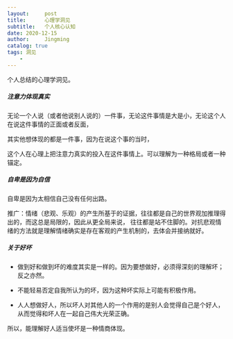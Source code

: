 ```yaml
---
layout:     post
title:      心理学洞见
subtitle:   个人核心认知
date: 2020-12-15
author:     Jingming
catalog: true
tags: 洞见
    -
---
```


个人总结的心理学洞见。

##### 注意力体现真实

无论一个人说（或者他说别人说的）一件事，无论这件事情是大是小，无论这个人在说这件事情的正面或者反面，

其实他想体现的都是一件事，因为在说这个事的当时，

这个人在心理上把注意力真实的投入在这件事情上。可以理解为一种格局或者一种锚定。

##### 自卑是因为自信
自卑是因为太相信自己没有任何出路。

推广：情绪（悲观、乐观）的产生所基于的证据，往往都是自己的世界观加推理得出的，而这总是局限的，因此从更全局来说，
往往都是站不住脚的。对抗悲观情绪的方法就是理解情绪确实是存在客观的产生机制的，去体会并接纳就好。

##### 关于好坏

- 做到好和做到坏的难度其实是一样的。因为要想做好，必须得深刻的理解坏；反之亦然。

- 不能轻易否定自我所认为的坏，因为这种坏实际上可能有积极作用。

- 人人想做好人，所以坏人对其他人的一个作用的是别人会觉得自己是个好人，从而觉得和坏人在一起自己伟大光荣正确。

所以，能理解好人适当使坏是一种情商体现。
